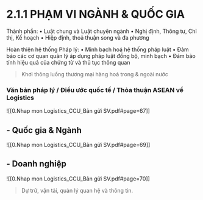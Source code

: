 # 2.1.1 PHẠM VI NGÀNH & QUỐC GIA
Thành phần: 
• Luật chung và Luật chuyên ngành 
• Nghị định, Thông tư, Chỉ thị, Kế hoạch 
• Hiệp định, thoả thuận song và đa phương

Hoàn thiện hệ thống Pháp lý: 
• Minh bạch hoá hệ thống pháp luật 
• Đảm bảo các cơ quan quản lý áp dụng pháp luật đồng bộ, minh bạch 
• Đảm bảo tính hiệu quả của chứng từ và thủ tục thông quan

> Khơi thông luồng thương mại hàng hoá trong & ngoài nước
### Văn bản pháp lý / Điều ước quốc tế / Thỏa thuận ASEAN về Logistics

![[0.Nhap mon Logistics_CCU_Bản gửi SV.pdf#page=67]]


## - Quốc gia & Ngành
![[0.Nhap mon Logistics_CCU_Bản gửi SV.pdf#page=69]]

## - Doanh nghiệp
![[0.Nhap mon Logistics_CCU_Bản gửi SV.pdf#page=70]]

> Dự trữ, vận tải, quản lý quan hệ và thông tin.